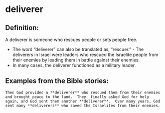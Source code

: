 deliverer
=========

Definition:
-----------

A deliverer is someone who rescues people or sets people free.

-   The word “deliverer” can also be translated as, “rescuer.” -
The deliverers in Israel were leaders who rescued the Israelite
    people from their enemies by leading them in battle against their
    enemies.
-   In many cases, the deliverer functioned as a military leader.

Examples from the Bible stories:
--------------------------------

    Then God provided a **deliverer** who rescued them from their enemies
    and brought peace to the land.  They  finally asked God for help
    again, and God sent them another **deliverer**.  Over many years, God
    sent many **deliverers** who saved the Israelites from their enemies.
